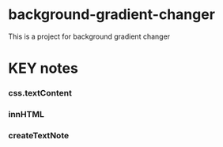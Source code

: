 # background-gradient-changer
This is a project for background gradient changer

# KEY notes
### css.textContent
### innHTML
### createTextNote
